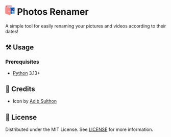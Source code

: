 <h1>
  <img src="docs/icon.png" alt="Icon" height="30" />
  <span>Photos Renamer</span>
</h1>

A simple tool for easily renaming your pictures and videos according to their dates!

## ⚒️ Usage

### Prerequisites

- [Python](https://python.org) 3.13+

## 💖 Credits

- Icon by [Adib Sulthon](https://flaticon.com/free-icon/album_1358994)

## 📜 License

Distributed under the MIT License. See [LICENSE](LICENSE) for more information.